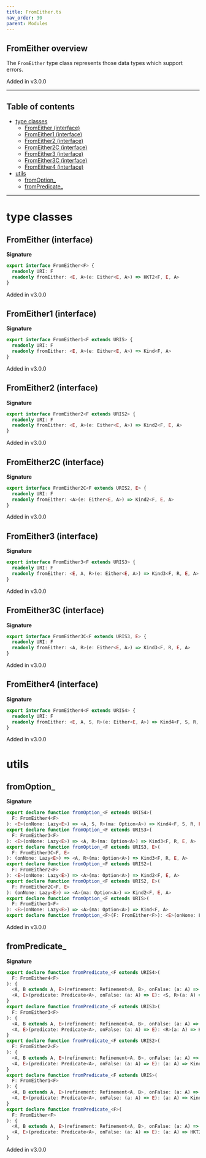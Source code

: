 ```yaml
---
title: FromEither.ts
nav_order: 30
parent: Modules
---
```


## FromEither overview

The `FromEither` type class represents those data types which support errors.

Added in v3.0.0

---

<h2 class="text-delta">Table of contents</h2>

- [type classes](#type-classes)
  - [FromEither (interface)](#fromeither-interface)
  - [FromEither1 (interface)](#fromeither1-interface)
  - [FromEither2 (interface)](#fromeither2-interface)
  - [FromEither2C (interface)](#fromeither2c-interface)
  - [FromEither3 (interface)](#fromeither3-interface)
  - [FromEither3C (interface)](#fromeither3c-interface)
  - [FromEither4 (interface)](#fromeither4-interface)
- [utils](#utils)
  - [fromOption\_](#fromoption_)
  - [fromPredicate\_](#frompredicate_)

---

# type classes

## FromEither (interface)

**Signature**

```ts
export interface FromEither<F> {
  readonly URI: F
  readonly fromEither: <E, A>(e: Either<E, A>) => HKT2<F, E, A>
}
```

Added in v3.0.0

## FromEither1 (interface)

**Signature**

```ts
export interface FromEither1<F extends URIS> {
  readonly URI: F
  readonly fromEither: <E, A>(e: Either<E, A>) => Kind<F, A>
}
```

Added in v3.0.0

## FromEither2 (interface)

**Signature**

```ts
export interface FromEither2<F extends URIS2> {
  readonly URI: F
  readonly fromEither: <E, A>(e: Either<E, A>) => Kind2<F, E, A>
}
```

Added in v3.0.0

## FromEither2C (interface)

**Signature**

```ts
export interface FromEither2C<F extends URIS2, E> {
  readonly URI: F
  readonly fromEither: <A>(e: Either<E, A>) => Kind2<F, E, A>
}
```

Added in v3.0.0

## FromEither3 (interface)

**Signature**

```ts
export interface FromEither3<F extends URIS3> {
  readonly URI: F
  readonly fromEither: <E, A, R>(e: Either<E, A>) => Kind3<F, R, E, A>
}
```

Added in v3.0.0

## FromEither3C (interface)

**Signature**

```ts
export interface FromEither3C<F extends URIS3, E> {
  readonly URI: F
  readonly fromEither: <A, R>(e: Either<E, A>) => Kind3<F, R, E, A>
}
```

Added in v3.0.0

## FromEither4 (interface)

**Signature**

```ts
export interface FromEither4<F extends URIS4> {
  readonly URI: F
  readonly fromEither: <E, A, S, R>(e: Either<E, A>) => Kind4<F, S, R, E, A>
}
```

Added in v3.0.0

# utils

## fromOption\_

**Signature**

```ts
export declare function fromOption_<F extends URIS4>(
  F: FromEither4<F>
): <E>(onNone: Lazy<E>) => <A, S, R>(ma: Option<A>) => Kind4<F, S, R, E, A>
export declare function fromOption_<F extends URIS3>(
  F: FromEither3<F>
): <E>(onNone: Lazy<E>) => <A, R>(ma: Option<A>) => Kind3<F, R, E, A>
export declare function fromOption_<F extends URIS3, E>(
  F: FromEither3C<F, E>
): (onNone: Lazy<E>) => <A, R>(ma: Option<A>) => Kind3<F, R, E, A>
export declare function fromOption_<F extends URIS2>(
  F: FromEither2<F>
): <E>(onNone: Lazy<E>) => <A>(ma: Option<A>) => Kind2<F, E, A>
export declare function fromOption_<F extends URIS2, E>(
  F: FromEither2C<F, E>
): (onNone: Lazy<E>) => <A>(ma: Option<A>) => Kind2<F, E, A>
export declare function fromOption_<F extends URIS>(
  F: FromEither1<F>
): <E>(onNone: Lazy<E>) => <A>(ma: Option<A>) => Kind<F, A>
export declare function fromOption_<F>(F: FromEither<F>): <E>(onNone: Lazy<E>) => <A>(ma: Option<A>) => HKT2<F, E, A>
```

Added in v3.0.0

## fromPredicate\_

**Signature**

```ts
export declare function fromPredicate_<F extends URIS4>(
  F: FromEither4<F>
): {
  <A, B extends A, E>(refinement: Refinement<A, B>, onFalse: (a: A) => E): <S, R>(a: A) => Kind4<F, S, R, E, B>
  <A, E>(predicate: Predicate<A>, onFalse: (a: A) => E): <S, R>(a: A) => Kind4<F, S, R, E, A>
}
export declare function fromPredicate_<F extends URIS3>(
  F: FromEither3<F>
): {
  <A, B extends A, E>(refinement: Refinement<A, B>, onFalse: (a: A) => E): <R>(a: A) => Kind3<F, R, E, B>
  <A, E>(predicate: Predicate<A>, onFalse: (a: A) => E): <R>(a: A) => Kind3<F, R, E, A>
}
export declare function fromPredicate_<F extends URIS2>(
  F: FromEither2<F>
): {
  <A, B extends A, E>(refinement: Refinement<A, B>, onFalse: (a: A) => E): (a: A) => Kind2<F, E, B>
  <A, E>(predicate: Predicate<A>, onFalse: (a: A) => E): (a: A) => Kind2<F, E, A>
}
export declare function fromPredicate_<F extends URIS>(
  F: FromEither1<F>
): {
  <A, B extends A, E>(refinement: Refinement<A, B>, onFalse: (a: A) => E): (a: A) => Kind<F, B>
  <A, E>(predicate: Predicate<A>, onFalse: (a: A) => E): (a: A) => Kind<F, A>
}
export declare function fromPredicate_<F>(
  F: FromEither<F>
): {
  <A, B extends A, E>(refinement: Refinement<A, B>, onFalse: (a: A) => E): (a: A) => HKT2<F, E, B>
  <A, E>(predicate: Predicate<A>, onFalse: (a: A) => E): (a: A) => HKT2<F, E, A>
}
```

Added in v3.0.0
